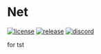 # Net

[![license](https://img.shields.io/github/license/luminlabsdev/net)](https://github.com/luminlabsdev/net/blob/main/LICENSE)
[![release](https://img.shields.io/github/v/release/luminlabsdev/net)](https://github.com/luminlabsdev/net/releases/latest)
[![discord](https://img.shields.io/discord/1105688855375511642?logo=discord&logoColor=white&label=discord&color=4d3dff)](https://luminlabsdev.github.io/link/discord)

for tst
